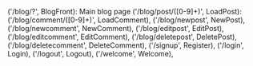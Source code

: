 ('/blog/?', BlogFront): Main blog page
('/blog/post/([0-9]+)', LoadPost): 
('/blog/comment/([0-9]+)', LoadComment),
('/blog/newpost', NewPost),
('/blog/newcomment', NewComment),
('/blog/editpost', EditPost),
('/blog/editcomment', EditComment),
('/blog/deletepost', DeletePost),
('/blog/deletecomment', DeleteComment),
('/signup', Register),
('/login', Login),
('/logout', Logout),
('/welcome', Welcome),
